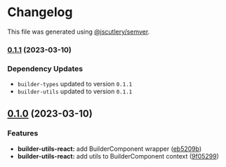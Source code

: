 # Changelog

This file was generated using [@jscutlery/semver](https://github.com/jscutlery/semver).

### [0.1.1](https://github.com/buildquick/buildquick/compare/builder-utils-react-0.1.0...builder-utils-react-0.1.1) (2023-03-10)

### Dependency Updates

* `builder-types` updated to version `0.1.1`
* `builder-utils` updated to version `0.1.1`
## [0.1.0](https://github.com/buildquick/buildquick/compare/builder-utils-react-0.0.1...builder-utils-react-0.1.0) (2023-03-10)


### Features

* **builder-utils-react:** add BuilderComponent wrapper ([eb5209b](https://github.com/buildquick/buildquick/commit/eb5209b58059eced2ab1c8393b867d1aa200754b))
* **builder-utils-react:** add utils to BuilderComponent context ([9f05299](https://github.com/buildquick/buildquick/commit/9f05299031a62d7c7ef2f902bbb77105e543b29d))
